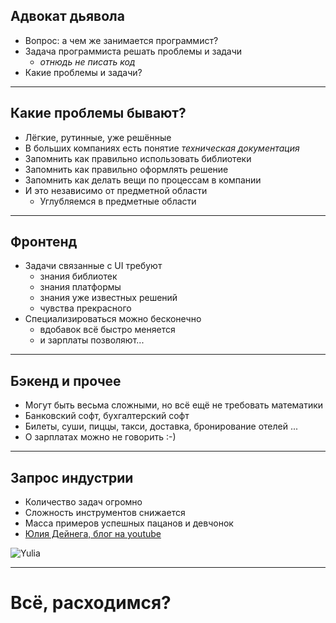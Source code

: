 ## Адвокат дьявола

- Вопрос: а чем же занимается программист?
- Задача программиста решать проблемы и задачи
    - _отнюдь не писать код_
- Какие проблемы и задачи?

----

## Какие проблемы бывают?

- Лёгкие, рутинные, уже решённые 
- В больших компаниях есть понятие _техническая документация_
- Запомнить как правильно использовать библиотеки
- Запомнить как правильно оформлять решение
- Запомнить как делать вещи по процессам в компании 
- И это независимо от предметной области
  - Углубляемся в предметные области

----

## Фронтенд

- Задачи связанные с UI требуют
    - знания библиотек
    - знания платформы
    - знания уже известных решений 
    - чувства прекрасного
- Специализироваться можно бесконечно
    - вдобавок всё быстро меняется
    - и зарплаты позволяют...

----

## Бэкенд и прочее

- Могут быть весьма сложными, но всё ещё не требовать математики
- Банковский софт, бухгалтерский софт
- Билеты, суши, пиццы, такси, доставка, бронирование отелей ...
- О зарплатах можно не говорить :-)

----

## Запрос индустрии

- Количество задач огромно
- Сложность инструментов снижается
- Масса примеров успешных пацанов и девчонок
- [Юлия Дейнега, блог на youtube](https://www.youtube.com/channel/UCgBv-XUcMkZ0KdY9HkQ8Hdg)

![Yulia](slides/02-advocate/yulia.jpg) <!-- .element: style="max-height: 400px;" class="plain" -->

----

# Всё, расходимся?